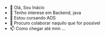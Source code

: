 - 👋 Olá, Sou Inácio
- 👀 Tenho interese em Backend, java
- 🌱 Estou cursando ADS
- 💞️ Procuro colaborar naquilo que for possível
- 📫 Como chegar até mim ...

<!---
inacioads23/inacioads23 is a ✨ special ✨ repository because its `README.md` (this file) appears on your GitHub profile.
You can click the Preview link to take a look at your changes.
--->
